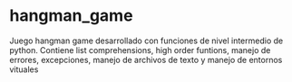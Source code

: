 # hangman_game
Juego hangman game desarrollado con funciones de nivel intermedio de python. Contiene list comprehensions, high order funtions, manejo de errores, excepciones, manejo de archivos de texto y manejo de entornos vituales
